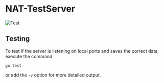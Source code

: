 # NAT-TestServer

![Test](https://github.com/NordicSemiconductor/NAT-TestServer/workflows/Test/badge.svg)

## Testing

To test if the server is listening on local ports and saves the correct data, execute the command

```
go test
```

or add the `-v` option for more detailed output.
